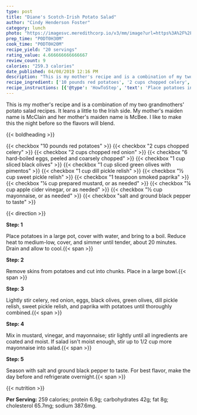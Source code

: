 ```yaml
---
type: post
title: "Diane's Scotch-Irish Potato Salad"
author: "Cindy Henderson Foster"
category: lunch
photo: "https://imagesvc.meredithcorp.io/v3/mm/image?url=https%3A%2F%2Fimages.media-allrecipes.com%2Fuserphotos%2F840202.jpg"
prep_time: "P0DT0H30M"
cook_time: "P0DT0H20M"
recipe_yield: "20 servings"
rating_value: 4.666666666666667
review_count: 9
calories: "259.3 calories"
date_published: 04/08/2019 12:16 PM
description: "This is my mother's recipe and is a combination of my two grandmothers' potato salad recipes.  It leans a little to the Irish side.  My mother's maiden name is McClain and her mother's maiden name is McBee. I like to make this the night before so the flavors will blend."
recipe_ingredient: ['10 pounds red potatoes', '2 cups chopped celery', '2 cups chopped red onion', '6 hard-boiled eggs, peeled and coarsely chopped', '1 cup sliced black olives', '1 cup sliced green olives with pimentos', '1 cup dill pickle relish', '½ cup sweet pickle relish', '1 teaspoon smoked paprika', '¼ cup prepared mustard, or as needed', '¼ cup apple cider vinegar, or as needed', '½ cup mayonnaise, or as needed', 'salt and ground black pepper to taste']
recipe_instructions: [{'@type': 'HowToStep', 'text': 'Place potatoes in a large pot, cover with water, and bring to a boil. Reduce heat to medium-low, cover, and simmer until tender, about 20 minutes. Drain and allow to cool.\n'}, {'@type': 'HowToStep', 'text': 'Remove skins from potatoes and cut into chunks. Place in a large bowl.\n'}, {'@type': 'HowToStep', 'text': 'Lightly stir celery, red onion, eggs, black olives, green olives, dill pickle relish, sweet pickle relish, and paprika with potatoes until thoroughly combined.\n'}, {'@type': 'HowToStep', 'text': "Mix in mustard, vinegar, and mayonnaise; stir lightly until all ingredients are coated and moist. If salad isn't moist enough, stir up to 1/2 cup more mayonnaise into salad.\n"}, {'@type': 'HowToStep', 'text': 'Season with salt and ground black pepper to taste. For best flavor, make the day before and refrigerate overnight.\n'}]
---
```


This is my mother's recipe and is a combination of my two grandmothers' potato salad recipes.  It leans a little to the Irish side.  My mother's maiden name is McClain and her mother's maiden name is McBee. I like to make this the night before so the flavors will blend. 

{{< boldheading >}}

{{< checkbox "10 pounds red potatoes" >}}
{{< checkbox "2 cups chopped celery" >}}
{{< checkbox "2 cups chopped red onion" >}}
{{< checkbox "6  hard-boiled eggs, peeled and coarsely chopped" >}}
{{< checkbox "1 cup sliced black olives" >}}
{{< checkbox "1 cup sliced green olives with pimentos" >}}
{{< checkbox "1 cup dill pickle relish" >}}
{{< checkbox "½ cup sweet pickle relish" >}}
{{< checkbox "1 teaspoon smoked paprika" >}}
{{< checkbox "¼ cup prepared mustard, or as needed" >}}
{{< checkbox "¼ cup apple cider vinegar, or as needed" >}}
{{< checkbox "½ cup mayonnaise, or as needed" >}}
{{< checkbox "salt and ground black pepper to taste" >}}


{{< direction >}}

**Step: 1**

Place potatoes in a large pot, cover with water, and bring to a boil. Reduce heat to medium-low, cover, and simmer until tender, about 20 minutes. Drain and allow to cool.{{< span >}}

**Step: 2**

Remove skins from potatoes and cut into chunks. Place in a large bowl.{{< span >}}

**Step: 3**

Lightly stir celery, red onion, eggs, black olives, green olives, dill pickle relish, sweet pickle relish, and paprika with potatoes until thoroughly combined.{{< span >}}

**Step: 4**

Mix in mustard, vinegar, and mayonnaise; stir lightly until all ingredients are coated and moist. If salad isn't moist enough, stir up to 1/2 cup more mayonnaise into salad.{{< span >}}

**Step: 5**

Season with salt and ground black pepper to taste. For best flavor, make the day before and refrigerate overnight.{{< span >}}

{{< nutrition >}}

**Per Serving:** 259 calories; protein 6.9g; carbohydrates 42g; fat 8g; cholesterol 65.7mg; sodium 387.6mg.